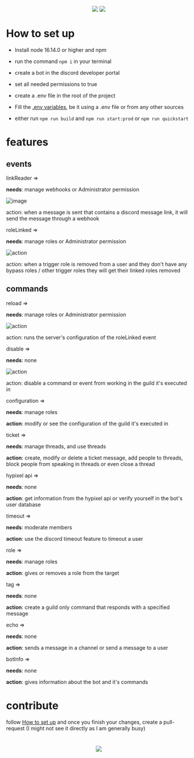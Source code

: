 <p align="center">
  <img src="https://img.shields.io/github/stars/ascynx-betas/botcynx-typescript?colorA=363a4f&colorB=b7bdf8&style=for-the-badge">
  <img src="https://img.shields.io/tokei/lines/github/ascynx-betas/botcynx-typescript?style=for-the-badge">
</p>

# How to set up

- Install node 16.14.0 or higher and npm

- run the command `npm i` in your terminal

- create a bot in the discord developer portal

- set all needed permissions to true

- create a .env file in the root of the project

- Fill the [.env variables](https://github.com/ascynx-betas/botcynx-typescript/blob/main/example-env), be it using a .env file or from any other sources

- either run `npm run build` and `npm run start:prod` or `npm run quickstart`

# features

## events

linkReader =>

**needs**: manage webhooks or Administrator permission

![image](https://user-images.githubusercontent.com/78341107/197343383-cdd31b09-edb3-4ae6-b00d-49f7b03ef870.png)

action: when a message is sent that contains a discord message link, it will send the message through a webhook

roleLinked =>

**needs**: manage roles or Administrator permission

![action](https://cdn.discordapp.com/attachments/903281241594413176/931176550748016720/unknown.png)

action: when a trigger role is removed from a user and they don't have any bypass roles / other trigger roles they will get their linked roles removed

## commands

reload =>

**needs**: manage roles or Administrator permission

![action](https://cdn.discordapp.com/attachments/903281241594413176/931176923520966656/unknown.png)

action: runs the server's configuration of the roleLinked event

disable =>

**needs**: none

![action](https://cdn.discordapp.com/attachments/903281241594413176/931177873308540978/unknown.png)

action: disable a command or event from working in the guild it's executed in

configuration =>

**needs**: manage roles

**action**: modify or see the configuration of the guild it's executed in

ticket =>

**needs**: manage threads, and use threads

**action**: create, modify or delete a ticket message, add people to threads, block people from speaking in threads or even close a thread

hypixel api =>

**needs**: none

**action**: get information from the hypixel api or verify yourself in the bot's user database

timeout =>

**needs**: moderate members

**action**: use the discord timeout feature to timeout a user

role =>

**needs**: manage roles

**action**: gives or removes a role from the target

tag =>

**needs**: none

**action**: create a guild only command that responds with a specified message

echo =>

**needs**: none

**action**: sends a message in a channel or send a message to a user

botInfo =>

**needs**: none

**action**: gives information about the bot and it's commands

# contribute

follow [How to set up](#how-to-set-up) and once you finish your changes,
create a pull-request (I might not see it directly as I am generally busy)
# 

<p align="center">
  <img src="https://img.shields.io/github/license/ascynx-betas/botcynx-typescript?colorA=363a4f&colorB=yellow&style=for-the-badge">
</p>